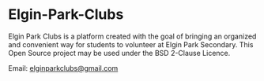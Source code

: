 Elgin-Park-Clubs
================

Elgin Park Clubs is a platform created with the goal of bringing an organized and convenient way for students to volunteer at Elgin Park Secondary. This Open Source project may be used under the BSD 2-Clause Licence.

Email: elginparkclubs@gmail.com